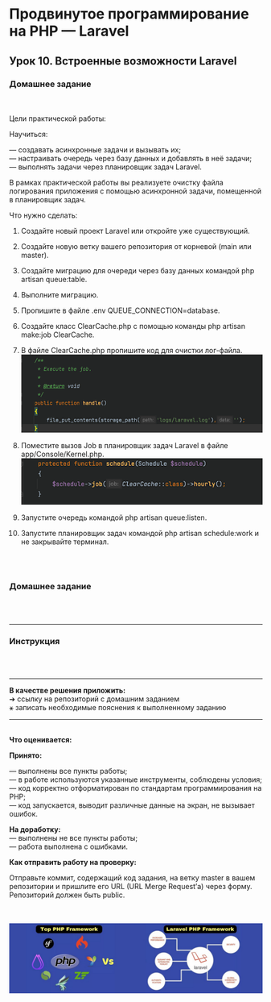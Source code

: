 # Продвинутое программирование на PHP — Laravel
## Урок 10. Встроенные возможности Laravel
### Домашнее задание
<br><br>
Цели практической работы:<br>

Научиться:<br>

— создавать асинхронные задачи и вызывать их;<br>
— настраивать очередь через базу данных и добавлять в неё задачи;<br>
— выполнять задачи через планировщик задач Laravel.<br>

В рамках практической работы вы реализуете очистку файла логирования приложения с помощью асинхронной задачи, помещенной в планировщик задач.<br>

Что нужно сделать:<br>

1. Создайте новый проект Laravel или откройте уже существующий.

2. Создайте новую ветку вашего репозитория от корневой (main или master).

3. Создайте миграцию для очереди через базу данных командой php artisan queue:table.

4. Выполните миграцию.

5. Пропишите в файле .env QUEUE_CONNECTION=database.

6. Создайте класс ClearCache.php с помощью команды php artisan make:job ClearCache.

7. В файле ClearCache.php пропишите код для очистки лог-файла.<br>
![](../archives/pic-10-1.jpg)<br>
8. Поместите вызов Job в планировщик задач Laravel в файле app/Console/Kernel.php.<br>
   ![](../archives/pic-10-2.jpg)<br>
9. Запустите очередь командой php artisan queue:listen.

10. Запустите планировщик задач командой php artisan schedule:work и не закрывайте терминал.



<br><br>

### Домашнее задание

<br><br><hr>

### Инструкция



<br><br><hr>
**В качестве решения приложить:** <br>
➔ ссылку на репозиторий с домашним заданием <br>
⚹ записать необходимые пояснения к выполненному заданию<hr><br>
**Что оценивается:**<br>

**Принято:**<br>

— выполнены все пункты работы;<br>
— в работе используются указанные инструменты, соблюдены условия;<br>
— код корректно отформатирован по стандартам программирования на PHP;<br>
— код запускается, выводит различные данные на экран, не вызывает ошибок.<br>

**На доработку:**<br>
— выполнены не все пункты работы;<br>
— работа выполнена с ошибками.<br>

**Как отправить работу на проверку:**<br>

Отправьте коммит, содержащий код задания, на ветку master в вашем репозитории и пришлите его URL (URL Merge Request’а) через форму. Репозиторий должен быть public.
<br><br><br>

![PHP Laravel Framework](../archives/i-min.jpg)

<br><br><br>
